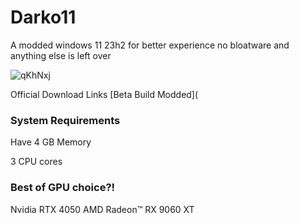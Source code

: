 # Darko11
A modded windows 11 23h2 for better experience no bloatware and anything else is left over

![qKhNxj](https://github.com/user-attachments/assets/2de1c7a1-35f4-4046-9fa5-4adca2882848)




Official Download Links
[Beta Build Modded](



### System Requirements

Have 4 GB Memory

3 CPU cores

### Best of GPU choice?!
Nvidia RTX 4050
AMD Radeon™ RX 9060 XT
